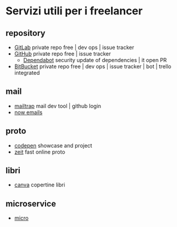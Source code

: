 # Servizi utili per i freelancer #

## repository ##

* [GitLab](http://gitlab.com/) private repo free | dev ops | issue tracker
* [GitHub](https://github.com) private repo free | issue tracker
  * [Dependabot](https://dependabot.com/) security update of dependencies | it open PR
* [BitBucket](http://bitbucket.org/) private repo free | dev ops | issue tracker | bot | trello integrated

## mail ##

* [mailtrap](https://mailtrap.io/) mail dev tool | github login
* [now emails](https://github.com/tylersnyder/now-emails/)

## proto ##
* [codepen](https://codepen.io/) showcase and project
* [zeit](https://zeit.co/) fast online proto

## libri ##
* [canva](https://www.canva.com/) copertine libri

## microservice ##
* [micro](https://micro.mu/)

